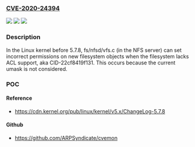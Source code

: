 ### [CVE-2020-24394](https://cve.mitre.org/cgi-bin/cvename.cgi?name=CVE-2020-24394)
![](https://img.shields.io/static/v1?label=Product&message=n%2Fa&color=blue)
![](https://img.shields.io/static/v1?label=Version&message=n%2Fa&color=blue)
![](https://img.shields.io/static/v1?label=Vulnerability&message=n%2Fa&color=brighgreen)

### Description

In the Linux kernel before 5.7.8, fs/nfsd/vfs.c (in the NFS server) can set incorrect permissions on new filesystem objects when the filesystem lacks ACL support, aka CID-22cf8419f131. This occurs because the current umask is not considered.

### POC

#### Reference
- https://cdn.kernel.org/pub/linux/kernel/v5.x/ChangeLog-5.7.8

#### Github
- https://github.com/ARPSyndicate/cvemon


